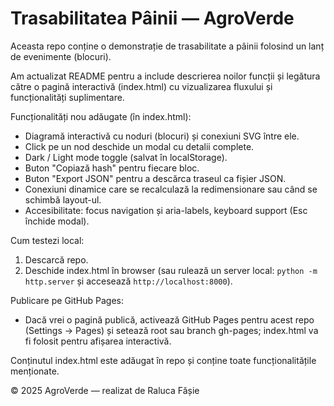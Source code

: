 # Trasabilitatea Pâinii — AgroVerde

Aceasta repo conține o demonstrație de trasabilitate a pâinii folosind un lanț de evenimente (blocuri).

Am actualizat README pentru a include descrierea noilor funcții și legătura către o pagină interactivă (index.html) cu vizualizarea fluxului și funcționalități suplimentare.

Funcționalități nou adăugate (în index.html):

- Diagramă interactivă cu noduri (blocuri) și conexiuni SVG între ele.
- Click pe un nod deschide un modal cu detalii complete.
- Dark / Light mode toggle (salvat în localStorage).
- Buton "Copiază hash" pentru fiecare bloc.
- Buton "Export JSON" pentru a descărca traseul ca fișier JSON.
- Conexiuni dinamice care se recalculază la redimensionare sau când se schimbă layout-ul.
- Accesibilitate: focus navigation și aria-labels, keyboard support (Esc închide modal).

Cum testezi local:

1. Descarcă repo.
2. Deschide index.html în browser (sau rulează un server local: `python -m http.server` și accesează `http://localhost:8000`).

Publicare pe GitHub Pages:

- Dacă vrei o pagină publică, activează GitHub Pages pentru acest repo (Settings → Pages) și setează root sau branch gh-pages; index.html va fi folosit pentru afișarea interactivă.

Conținutul index.html este adăugat în repo și conține toate funcționalitățile menționate.

© 2025 AgroVerde — realizat de Raluca Fășie
